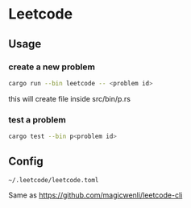 # Leetcode

## Usage

### create a new problem

```bash
cargo run --bin leetcode -- <problem id>
```
this will create file inside src/bin/p<problem id>.rs

### test a problem

```bash
cargo test --bin p<problem id>
```

## Config

`~/.leetcode/leetcode.toml`

Same as https://github.com/magicwenli/leetcode-cli
